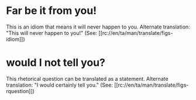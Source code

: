 # Far be it from you!

This is an idiom that means it will never happen to you. Alternate translation: "This will never happen to you!" (See: [[rc://en/ta/man/translate/figs-idiom]])

# would I not tell you?

This rhetorical question can be translated as a statement. Alternate translation: "I would certainly tell you." (See: [[rc://en/ta/man/translate/figs-rquestion]])


